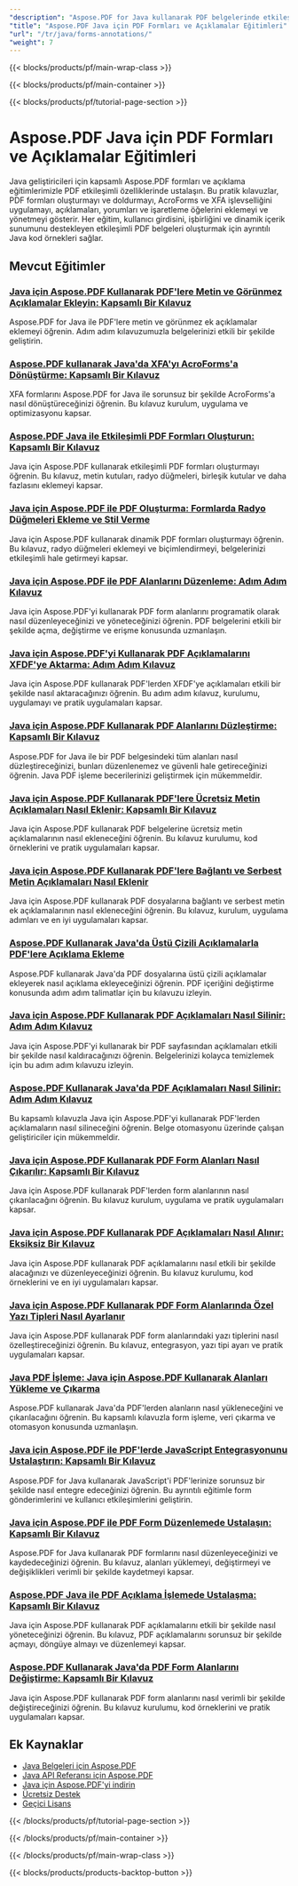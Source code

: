 ```yaml
---
"description": "Aspose.PDF for Java kullanarak PDF belgelerinde etkileşimli formlar, açıklamalar ve yorumlarla çalışmaya yönelik adım adım eğitimler."
"title": "Aspose.PDF Java için PDF Formları ve Açıklamalar Eğitimleri"
"url": "/tr/java/forms-annotations/"
"weight": 7
---
```


{{< blocks/products/pf/main-wrap-class >}}

{{< blocks/products/pf/main-container >}}

{{< blocks/products/pf/tutorial-page-section >}}
# Aspose.PDF Java için PDF Formları ve Açıklamalar Eğitimleri

Java geliştiricileri için kapsamlı Aspose.PDF formları ve açıklama eğitimlerimizle PDF etkileşimli özelliklerinde ustalaşın. Bu pratik kılavuzlar, PDF formları oluşturmayı ve doldurmayı, AcroForms ve XFA işlevselliğini uygulamayı, açıklamaları, yorumları ve işaretleme öğelerini eklemeyi ve yönetmeyi gösterir. Her eğitim, kullanıcı girdisini, işbirliğini ve dinamik içerik sunumunu destekleyen etkileşimli PDF belgeleri oluşturmak için ayrıntılı Java kod örnekleri sağlar.

## Mevcut Eğitimler

### [Java için Aspose.PDF Kullanarak PDF'lere Metin ve Görünmez Açıklamalar Ekleyin: Kapsamlı Bir Kılavuz](./aspose-pdf-java-text-invisible-annotations-guide/)
Aspose.PDF for Java ile PDF'lere metin ve görünmez ek açıklamalar eklemeyi öğrenin. Adım adım kılavuzumuzla belgelerinizi etkili bir şekilde geliştirin.

### [Aspose.PDF kullanarak Java'da XFA'yı AcroForms'a Dönüştürme: Kapsamlı Bir Kılavuz](./convert-xfa-acroforms-java-aspose-pdf/)
XFA formlarını Aspose.PDF for Java ile sorunsuz bir şekilde AcroForms'a nasıl dönüştüreceğinizi öğrenin. Bu kılavuz kurulum, uygulama ve optimizasyonu kapsar.

### [Aspose.PDF Java ile Etkileşimli PDF Formları Oluşturun: Kapsamlı Bir Kılavuz](./interactive-pdf-forms-asposepdf-java/)
Java için Aspose.PDF kullanarak etkileşimli PDF formları oluşturmayı öğrenin. Bu kılavuz, metin kutuları, radyo düğmeleri, birleşik kutular ve daha fazlasını eklemeyi kapsar.

### [Java için Aspose.PDF ile PDF Oluşturma: Formlarda Radyo Düğmeleri Ekleme ve Stil Verme](./aspose-pdf-java-create-radio-buttons/)
Java için Aspose.PDF kullanarak dinamik PDF formları oluşturmayı öğrenin. Bu kılavuz, radyo düğmeleri eklemeyi ve biçimlendirmeyi, belgelerinizi etkileşimli hale getirmeyi kapsar.

### [Java için Aspose.PDF ile PDF Alanlarını Düzenleme: Adım Adım Kılavuz](./edit-pdf-fields-aspose-pdf-java/)
Java için Aspose.PDF'yi kullanarak PDF form alanlarını programatik olarak nasıl düzenleyeceğinizi ve yöneteceğinizi öğrenin. PDF belgelerini etkili bir şekilde açma, değiştirme ve erişme konusunda uzmanlaşın.

### [Java için Aspose.PDF'yi Kullanarak PDF Açıklamalarını XFDF'ye Aktarma: Adım Adım Kılavuz](./export-pdf-annotations-aspose-java/)
Java için Aspose.PDF kullanarak PDF'lerden XFDF'ye açıklamaları etkili bir şekilde nasıl aktaracağınızı öğrenin. Bu adım adım kılavuz, kurulumu, uygulamayı ve pratik uygulamaları kapsar.

### [Java için Aspose.PDF Kullanarak PDF Alanlarını Düzleştirme: Kapsamlı Bir Kılavuz](./flatten-pdf-fields-aspose-java-guide/)
Aspose.PDF for Java ile bir PDF belgesindeki tüm alanları nasıl düzleştireceğinizi, bunları düzenlenemez ve güvenli hale getireceğinizi öğrenin. Java PDF işleme becerilerinizi geliştirmek için mükemmeldir.

### [Java için Aspose.PDF Kullanarak PDF'lere Ücretsiz Metin Açıklamaları Nasıl Eklenir: Kapsamlı Bir Kılavuz](./aspose-pdf-java-free-text-annotations/)
Java için Aspose.PDF kullanarak PDF belgelerine ücretsiz metin açıklamalarının nasıl ekleneceğini öğrenin. Bu kılavuz kurulumu, kod örneklerini ve pratik uygulamaları kapsar.

### [Java için Aspose.PDF Kullanarak PDF'lere Bağlantı ve Serbest Metin Açıklamaları Nasıl Eklenir](./aspose-pdf-java-link-free-text-annotations/)
Java için Aspose.PDF kullanarak PDF dosyalarına bağlantı ve serbest metin ek açıklamalarının nasıl ekleneceğini öğrenin. Bu kılavuz, kurulum, uygulama adımları ve en iyi uygulamaları kapsar.

### [Aspose.PDF Kullanarak Java'da Üstü Çizili Açıklamalarla PDF'lere Açıklama Ekleme](./annotate-pdfs-java-strikeout-aspose-pdf/)
Aspose.PDF kullanarak Java'da PDF dosyalarına üstü çizili açıklamalar ekleyerek nasıl açıklama ekleyeceğinizi öğrenin. PDF içeriğini değiştirme konusunda adım adım talimatlar için bu kılavuzu izleyin.

### [Java için Aspose.PDF Kullanarak PDF Açıklamaları Nasıl Silinir: Adım Adım Kılavuz](./delete-pdf-annotations-aspose-java/)
Java için Aspose.PDF'yi kullanarak bir PDF sayfasından açıklamaları etkili bir şekilde nasıl kaldıracağınızı öğrenin. Belgelerinizi kolayca temizlemek için bu adım adım kılavuzu izleyin.

### [Aspose.PDF Kullanarak Java'da PDF Açıklamaları Nasıl Silinir: Adım Adım Kılavuz](./deleting-annotations-pdf-java-aspose-pdf/)
Bu kapsamlı kılavuzla Java için Aspose.PDF'yi kullanarak PDF'lerden açıklamaların nasıl silineceğini öğrenin. Belge otomasyonu üzerinde çalışan geliştiriciler için mükemmeldir.

### [Java için Aspose.PDF Kullanarak PDF Form Alanları Nasıl Çıkarılır: Kapsamlı Bir Kılavuz](./extract-pdf-form-fields-aspose-pdf-java/)
Java için Aspose.PDF kullanarak PDF'lerden form alanlarının nasıl çıkarılacağını öğrenin. Bu kılavuz kurulum, uygulama ve pratik uygulamaları kapsar.

### [Java için Aspose.PDF Kullanarak PDF Açıklamaları Nasıl Alınır: Eksiksiz Bir Kılavuz](./retrieve-pdf-annotations-aspose-pdf-java/)
Java için Aspose.PDF kullanarak PDF açıklamalarını nasıl etkili bir şekilde alacağınızı ve düzenleyeceğinizi öğrenin. Bu kılavuz kurulumu, kod örneklerini ve en iyi uygulamaları kapsar.

### [Java için Aspose.PDF Kullanarak PDF Form Alanlarında Özel Yazı Tipleri Nasıl Ayarlanır](./aspose-pdf-java-custom-font-pdf-forms/)
Java için Aspose.PDF kullanarak PDF form alanlarındaki yazı tiplerini nasıl özelleştireceğinizi öğrenin. Bu kılavuz, entegrasyon, yazı tipi ayarı ve pratik uygulamaları kapsar.

### [Java PDF İşleme: Java için Aspose.PDF Kullanarak Alanları Yükleme ve Çıkarma](./java-pdf-manipulation-aspose-pdf-load-extract-fields/)
Aspose.PDF kullanarak Java'da PDF'lerden alanların nasıl yükleneceğini ve çıkarılacağını öğrenin. Bu kapsamlı kılavuzla form işleme, veri çıkarma ve otomasyon konusunda uzmanlaşın.

### [Java için Aspose.PDF ile PDF'lerde JavaScript Entegrasyonunu Ustalaştırın: Kapsamlı Bir Kılavuz](./master-javascript-integration-aspose-pdf-java/)
Aspose.PDF for Java kullanarak JavaScript'i PDF'lerinize sorunsuz bir şekilde nasıl entegre edeceğinizi öğrenin. Bu ayrıntılı eğitimle form gönderimlerini ve kullanıcı etkileşimlerini geliştirin.

### [Java için Aspose.PDF ile PDF Form Düzenlemede Ustalaşın: Kapsamlı Bir Kılavuz](./tutorial-mastering-pdf-form-editing-aspose-pdf-java/)
Aspose.PDF for Java kullanarak PDF formlarını nasıl düzenleyeceğinizi ve kaydedeceğinizi öğrenin. Bu kılavuz, alanları yüklemeyi, değiştirmeyi ve değişiklikleri verimli bir şekilde kaydetmeyi kapsar.

### [Aspose.PDF Java ile PDF Açıklama İşlemede Ustalaşma: Kapsamlı Bir Kılavuz](./mastering-pdf-annotation-aspose-java/)
Java için Aspose.PDF kullanarak PDF açıklamalarını etkili bir şekilde nasıl yöneteceğinizi öğrenin. Bu kılavuz, PDF açıklamalarını sorunsuz bir şekilde açmayı, döngüye almayı ve düzenlemeyi kapsar.

### [Aspose.PDF Kullanarak Java'da PDF Form Alanlarını Değiştirme: Kapsamlı Bir Kılavuz](./aspose-pdf-java-modify-form-fields/)
Java için Aspose.PDF kullanarak PDF form alanlarını nasıl verimli bir şekilde değiştireceğinizi öğrenin. Bu kılavuz kurulumu, kod örneklerini ve pratik uygulamaları kapsar.

## Ek Kaynaklar

- [Java Belgeleri için Aspose.PDF](https://docs.aspose.com/pdf/java/)
- [Java API Referansı için Aspose.PDF](https://reference.aspose.com/pdf/java/)
- [Java için Aspose.PDF'yi indirin](https://releases.aspose.com/pdf/java/)
- [Ücretsiz Destek](https://forum.aspose.com/)
- [Geçici Lisans](https://purchase.aspose.com/temporary-license/)

{{< /blocks/products/pf/tutorial-page-section >}}

{{< /blocks/products/pf/main-container >}}

{{< /blocks/products/pf/main-wrap-class >}}

{{< blocks/products/products-backtop-button >}}
